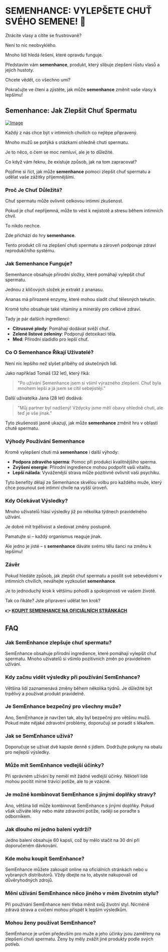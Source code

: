 # SEMENHANCE: VYLEPŠETE CHUŤ SVÉHO SEMENE! 🍑

Ztrácíte vlasy a cítíte se frustrovaně? 

Není to nic neobvyklého. 

Mnoho lidí hledá řešení, které opravdu funguje. 

Představím vám **semenhance**, produkt, který slibuje zlepšení růstu vlasů a jejich hustoty. 

Chcete vědět, co všechno umí? 

Pokračujte ve čtení a zjistěte, jak může **semenhance** změnit vaše vlasy k lepšímu!

## Semenhance: Jak Zlepšit Chuť Spermatu

[![Image](https://www2.sellhealth.com/137/semenhance_logo.png)](https://gchaffi.com/fHxzFaf8)

Každý z nás chce být v intimních chvílích co nejlépe připravený.

Mnoho mužů se potýká s otázkami ohledně chuti spermatu.

Je to něco, o čem se moc nemluví, ale je to důležité.

Co když vám řeknu, že existuje způsob, jak na tom zapracovat?

Pojďme si říct, jak může **semenhance** pomoci zlepšit chuť spermatu a udělat vaše zážitky příjemnějšími.

### Proč Je Chuť Důležitá?

Chuť spermatu může ovlivnit celkovou intimní zkušenost. 

Pokud je chuť nepříjemná, může to vést k nejistotě a stresu během intimních chvil. 

To nikdo nechce. 

Zde přichází do hry **semenhance**. 

Tento produkt cílí na zlepšení chuti spermatu a zároveň podporuje zdraví reprodukčního systému.

### Jak Semenhance Funguje?

Semenhance obsahuje přírodní složky, které pomáhají vylepšit chuť spermatu. 

Jednou z klíčových složek je extrakt z ananasu. 

Ananas má přirozené enzymy, které mohou sladit chuť tělesných tekutin.

Kromě toho obsahuje také vitamíny a minerály pro celkové zdraví.

Tady je pár dalších ingrediencí:

- **Citrusové plody**: Pomáhají dodávat svěží chuť.
- **Zelené listové zeleniny**: Podporují detoxikaci těla.
- **Med**: Přírodní sladidlo pro lepší chuť.

### Co O Semenhance Říkají Uživatelé?

Není nic lepšího než slyšet příběhy od skutečných lidí. 

Jako například Tomáš (32 let), který říká:

> "Po užívání Semenhance jsem si všiml výrazného zlepšení. Chuť byla mnohem lepší a já jsem se cítil sebejistěji."  

Další uživatelka Jana (28 let) dodává:

> "Můj partner byl nadšený! Vždycky jsme měli obavy ohledně chuti, ale teď je vše jinak."  

Tyto zkušenosti jasně ukazují, jak může **semenhance** změnit hru v oblasti chutě spermatu.

### Výhody Používání Semenhance

Kromě vylepšení chuti má **semenhance** i další výhody:

- **Podpora zdravého sperma**: Pomoc při produkci kvalitnějšího sperma.
- **Zvýšení energie**: Přírodní ingredience mohou podpořit vaši vitalitu.
- **Lepší nálada**: Vyváženější strava může pozitivně ovlivnit vaši psychiku.

Tyto benefity dělají ze Semenhance skvělou volbu pro každého muže, který chce posunout své intimní chvíle na vyšší úroveň.

### Kdy Očekávat Výsledky?

Mnoho uživatelů hlásí výsledky již po několika týdnech pravidelného užívání. 

Je dobré mít trpělivost a sledovat změny postupně. 

Pamatujte si – každý organismus reaguje jinak.

Ale jedno je jisté – s **semenhance** dáváte svému tělu šanci na změnu k lepšímu!

### Závěr

Pokud hledáte způsob, jak zlepšit chuť spermatu a posílit své sebevědomí v intimních chvílích, neváhejte vyzkoušet **semenhance**. 

Je to jednoduchý krok k většímu pohodlí a spokojenosti ve vašem životě.

Tak co říkáte? Jste připraveni udělat ten krok?



**👉 [KOUPIT SEMENHANCE NA OFICIÁLNÍCH STRÁNKÁCH](https://gchaffi.com/fHxzFaf8)**

## FAQ

### Jak SemEnhance zlepšuje chuť spermatu?
SemEnhance obsahuje přírodní ingredience, které pomáhají vylepšit chuť spermatu. Mnoho uživatelů si všimlo pozitivních změn po pravidelném užívání.

### Kdy začnu vidět výsledky při používání SemEnhance?
Většina lidí zaznamenává změny během několika týdnů. Je důležité být trpělivý a používat produkt pravidelně.

### Je SemEnhance bezpečný pro všechny muže?
Ano, SemEnhance je navržen tak, aby byl bezpečný pro většinu mužů. Pokud máte nějaké zdravotní problémy, doporučuji se poradit s lékařem.

### Jak se SemEnhance užívá?
Doporučuje se užívat dvě kapsle denně s jídlem. Dodržujte pokyny na obalu pro nejlepší výsledky.

### Může mít SemEnhance vedlejší účinky?
Při správném užívání by neměl mít žádné vedlejší účinky. Někteří lidé mohou pocítit mírné trávící potíže, ale to je vzácné.

### Je možné kombinovat SemEnhance s jinými doplňky stravy?
Ano, většina lidí může kombinovat SemEnhance s jinými doplňky. Pokud však užíváte léky nebo máte zdravotní potíže, raději se poraďte s odborníkem.

### Jak dlouho mi jedno balení vydrží?
Jedno balení obsahuje 60 kapslí, což by mělo stačit na 30 dní při doporučeném dávkování.

### Kde mohu koupit SemEnhance?
SemEnhance můžete zakoupit online na oficiálních stránkách nebo u vybraných distributorů. Vždy dbejte na to, abyste nakupovali od důvěryhodných zdrojů.

### Mění užívání SemEnhance něco jiného v mém životním stylu?
Při používání SemEnhance není třeba měnit svůj životní styl. Nicméně zdravá strava a cvičení mohou přispět k lepším výsledkům.

### Mohou ženy používat SemEnhance?
SemEnhance je určen především pro muže a jeho účinky jsou zaměřeny na zlepšení chuti spermatu. Ženy by měly zvážit jiné produkty podle svých potřeb.